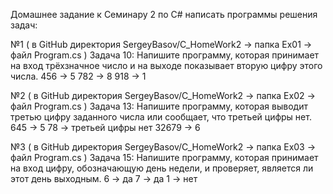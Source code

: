 Домашнее задание к Семинару 2 по С# написать программы решения задач:

№1 ( в GitHub директория SergeyBasov/C_HomeWork2 -> папка Ex01 -> файл Program.cs ) 
Задача 10: Напишите программу, которая принимает на вход трёхзначное число и на выходе показывает вторую цифру этого числа.
456 -> 5
782 -> 8
918 -> 1

№2 ( в GitHub директория SergeyBasov/C_HomeWork2 -> папка Ex02 -> файл Program.cs )
Задача 13: Напишите программу, которая выводит третью цифру заданного числа или сообщает, что третьей цифры нет.
645 -> 5
78 -> третьей цифры нет
32679 -> 6

№3 ( в GitHub директория SergeyBasov/C_HomeWork2 -> папка Ex03 -> файл Program.cs )
Задача 15: Напишите программу, которая принимает на вход цифру, обозначающую день недели, и проверяет, является ли этот день выходным.
6 -> да
7 -> да
1 -> нет

